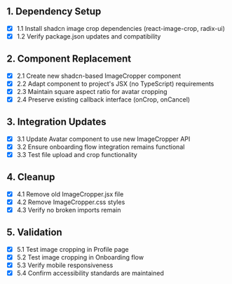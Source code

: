 ## 1. Dependency Setup
- [x] 1.1 Install shadcn image crop dependencies (react-image-crop, radix-ui)
- [x] 1.2 Verify package.json updates and compatibility

## 2. Component Replacement
- [x] 2.1 Create new shadcn-based ImageCropper component
- [x] 2.2 Adapt component to project's JSX (no TypeScript) requirements
- [x] 2.3 Maintain square aspect ratio for avatar cropping
- [x] 2.4 Preserve existing callback interface (onCrop, onCancel)

## 3. Integration Updates
- [x] 3.1 Update Avatar component to use new ImageCropper API
- [x] 3.2 Ensure onboarding flow integration remains functional
- [x] 3.3 Test file upload and crop functionality

## 4. Cleanup
- [x] 4.1 Remove old ImageCropper.jsx file
- [x] 4.2 Remove ImageCropper.css styles
- [x] 4.3 Verify no broken imports remain

## 5. Validation
- [x] 5.1 Test image cropping in Profile page
- [x] 5.2 Test image cropping in Onboarding flow
- [x] 5.3 Verify mobile responsiveness
- [x] 5.4 Confirm accessibility standards are maintained